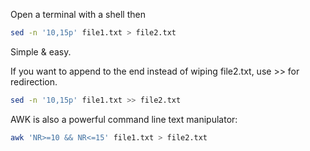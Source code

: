 Open a terminal with a shell then

``` bash
sed -n '10,15p' file1.txt > file2.txt
```

Simple & easy.

If you want to append to the end instead of wiping file2.txt, use >> for redirection.

``` bash
sed -n '10,15p' file1.txt >> file2.txt
```

AWK is also a powerful command line text manipulator:

``` bash
awk 'NR>=10 && NR<=15' file1.txt > file2.txt
```